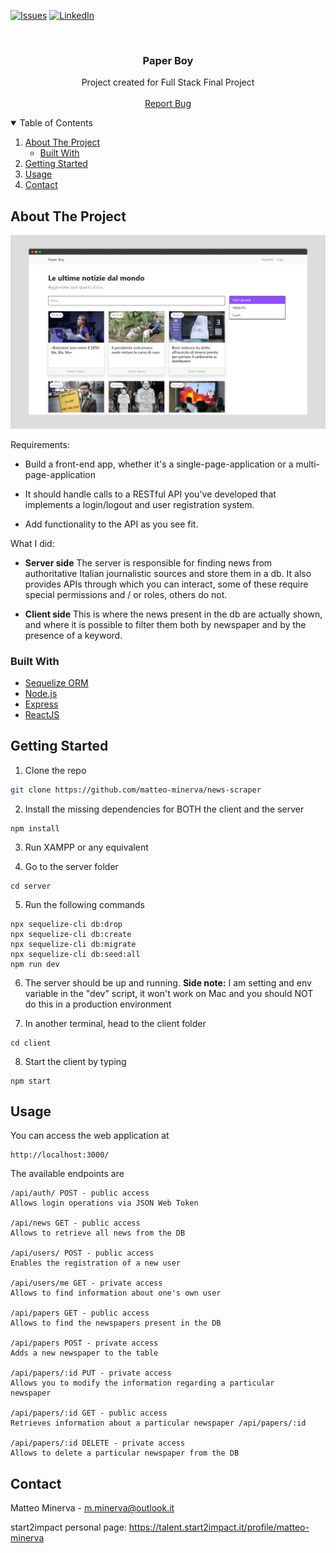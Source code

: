[![Issues][issues-shield]][issues-url]
[![LinkedIn][linkedin-shield]][linkedin-url]

<!-- PROJECT LOGO -->
<br />
<p align="center">
  <h3 align="center">Paper Boy</h3>

  <p align="center">
    Project created for Full Stack Final Project
    <br />
    <br />
    <a href="https://github.com/matteo-minerva/news-scraper/issues">Report Bug</a>
  </p>
</p>

<!-- TABLE OF CONTENTS -->
<details open="open">
  <summary>Table of Contents</summary>
  <ol>
    <li>
      <a href="#about-the-project">About The Project</a>
      <ul>
        <li><a href="#built-with">Built With</a></li>
      </ul>
    </li>
    <li><a href="#getting-started">Getting Started</a></li>
    <li><a href="#usage">Usage</a></li>
    <li><a href="#contact">Contact</a></li>
  </ol>
</details>

<!-- ABOUT THE PROJECT -->

## About The Project

[![Website Screenshot][product-screenshot]](https://news-scraper.vercel.app/)

Requirements:

- Build a front-end app, whether it's a single-page-application or a multi-page-application

- It should handle calls to a RESTful API you've developed that implements a login/logout and user registration system.

- Add functionality to the API as you see fit.

What I did:

- <strong>Server side</strong>
  The server is responsible for finding news from authoritative Italian journalistic sources and store them in a db. It also provides APIs through which you can interact, some of these require special permissions and / or roles, others do not.

- <strong>Client side</strong>
  This is where the news present in the db are actually shown, and where it is possible to filter them both by newspaper and by the presence of a keyword.

### Built With

- [Sequelize ORM](https://sequelize.org/)
- [Node.js](https://nodejs.org/it/)
- [Express](https://expressjs.com/)
- [ReactJS](https://it.reactjs.org/)

<!-- GETTING STARTED -->

## Getting Started

1. Clone the repo

```sh
git clone https://github.com/matteo-minerva/news-scraper
```

2. Install the missing dependencies for BOTH the client and the server

```npm
npm install
```

3. Run XAMPP or any equivalent

4. Go to the server folder

```
cd server
```

5. Run the following commands

```npm
npx sequelize-cli db:drop
npx sequelize-cli db:create
npx sequelize-cli db:migrate
npx sequelize-cli db:seed:all
npm run dev
```

6. The server should be up and running.
   <strong>Side note:</strong> I am setting and env variable in the "dev" script, it won't work on Mac and you should NOT do this in a production environment

7. In another terminal, head to the client folder

```
cd client
```

8. Start the client by typing

```npm
npm start
```

<!-- USAGE -->

## Usage

You can access the web application at

```url
http://localhost:3000/
```

The available endpoints are

```
/api/auth/ POST - public access
Allows login operations via JSON Web Token

/api/news GET - public access
Allows to retrieve all news from the DB

/api/users/ POST - public access
Enables the registration of a new user

/api/users/me GET - private access
Allows to find information about one's own user

/api/papers GET - public access
Allows to find the newspapers present in the DB

/api/papers POST - private access
Adds a new newspaper to the table

/api/papers/:id PUT - private access
Allows you to modify the information regarding a particular
newspaper

/api/papers/:id GET - public access
Retrieves information about a particular newspaper /api/papers/:id

/api/papers/:id DELETE - private access
Allows to delete a particular newspaper from the DB
```

<!-- CONTACT -->

## Contact

Matteo Minerva - m.minerva@outlook.it

start2impact personal page: https://talent.start2impact.it/profile/matteo-minerva

<!-- MARKDOWN LINKS & IMAGES -->
<!-- https://www.markdownguide.org/basic-syntax/#reference-style-links -->

[issues-shield]: https://img.shields.io/github/issues/matteo-minerva/news-scraper/repo.svg?style=for-the-badge
[issues-url]: https://github.com/matteo-minerva/news-scraper/issues
[linkedin-shield]: https://img.shields.io/badge/-LinkedIn-black.svg?style=for-the-badge&logo=linkedin&colorB=555
[linkedin-url]: https://linkedin.com/in/m-minerva
[product-screenshot]: /screenshot.png
